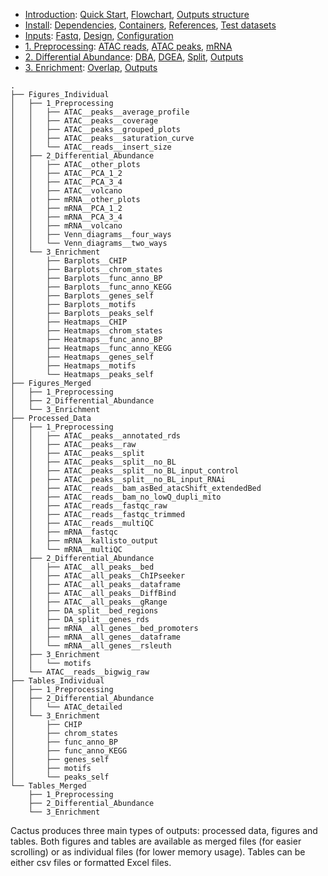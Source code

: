 

* [Introduction](/README.md): [Quick Start](/docs/1_Intro/Quick_start.md), [Flowchart](/docs/1_Intro/Flowchart.md), [Outputs structure](/docs/1_Intro/Outputs_structure.md)
* [Install](/docs/2_Install/2_Install.md): [Dependencies](/docs/2_Install/Dependencies.md), [Containers](/docs/2_Install/Containers.md), [References](/docs/2_Install/References.md), [Test datasets](/docs/2_Install/Test_datasets.md)
* [Inputs](/docs/3_Inputs/3_Inputs.md): [Fastq](/docs/3_Inputs/Fastq.md), [Design](/docs/3_Inputs/Design.md), [Configuration](/docs/3_Inputs/Configuration.md)
* [1. Preprocessing](/docs/4_Prepro/4_Prepro.md): [ATAC reads](/docs/4_Prepro/ATAC_reads.md), [ATAC peaks](/docs/4_Prepro/ATAC_peaks.md), [mRNA](/docs/4_Prepro/mRNA.md)
* [2. Differential Abundance](/docs/5_DA/5_DA.md): [DBA](/docs/5_DA/DBA.md), [DGEA](/docs/5_DA/DGEA.md), [Split](/docs/5_DA/Split.md), [Outputs](/docs/5_DA/Outputs.md)
* [3. Enrichment](/docs/6_Enrich/6_Enrich.md): [Overlap](/docs/6_Enrich/Overlap.md), [Outputs](/docs/6_Enrich/Outputs.md)

[](END_OF_MENU)


<!-- tree -I Run_Info -d -L 3 /home/jersal/workspace/cactus/test_datasets/human/results/25.07.22/ -->

```
.
├── Figures_Individual
│   ├── 1_Preprocessing
│   │   ├── ATAC__peaks__average_profile
│   │   ├── ATAC__peaks__coverage
│   │   ├── ATAC__peaks__grouped_plots
│   │   ├── ATAC__peaks__saturation_curve
│   │   └── ATAC__reads__insert_size
│   ├── 2_Differential_Abundance
│   │   ├── ATAC__other_plots
│   │   ├── ATAC__PCA_1_2
│   │   ├── ATAC__PCA_3_4
│   │   ├── ATAC__volcano
│   │   ├── mRNA__other_plots
│   │   ├── mRNA__PCA_1_2
│   │   ├── mRNA__PCA_3_4
│   │   ├── mRNA__volcano
│   │   ├── Venn_diagrams__four_ways
│   │   └── Venn_diagrams__two_ways
│   └── 3_Enrichment
│       ├── Barplots__CHIP
│       ├── Barplots__chrom_states
│       ├── Barplots__func_anno_BP
│       ├── Barplots__func_anno_KEGG
│       ├── Barplots__genes_self
│       ├── Barplots__motifs
│       ├── Barplots__peaks_self
│       ├── Heatmaps__CHIP
│       ├── Heatmaps__chrom_states
│       ├── Heatmaps__func_anno_BP
│       ├── Heatmaps__func_anno_KEGG
│       ├── Heatmaps__genes_self
│       ├── Heatmaps__motifs
│       └── Heatmaps__peaks_self
├── Figures_Merged
│   ├── 1_Preprocessing
│   ├── 2_Differential_Abundance
│   └── 3_Enrichment
├── Processed_Data
│   ├── 1_Preprocessing
│   │   ├── ATAC__peaks__annotated_rds
│   │   ├── ATAC__peaks__raw
│   │   ├── ATAC__peaks__split
│   │   ├── ATAC__peaks__split__no_BL
│   │   ├── ATAC__peaks__split__no_BL_input_control
│   │   ├── ATAC__peaks__split__no_BL_input_RNAi
│   │   ├── ATAC__reads__bam_asBed_atacShift_extendedBed
│   │   ├── ATAC__reads__bam_no_lowQ_dupli_mito
│   │   ├── ATAC__reads__fastqc_raw
│   │   ├── ATAC__reads__fastqc_trimmed
│   │   ├── ATAC__reads__multiQC
│   │   ├── mRNA__fastqc
│   │   ├── mRNA__kallisto_output
│   │   └── mRNA__multiQC
│   ├── 2_Differential_Abundance
│   │   ├── ATAC__all_peaks__bed
│   │   ├── ATAC__all_peaks__ChIPseeker
│   │   ├── ATAC__all_peaks__dataframe
│   │   ├── ATAC__all_peaks__DiffBind
│   │   ├── ATAC__all_peaks__gRange
│   │   ├── DA_split__bed_regions
│   │   ├── DA_split__genes_rds
│   │   ├── mRNA__all_genes__bed_promoters
│   │   ├── mRNA__all_genes__dataframe
│   │   └── mRNA__all_genes__rsleuth
│   ├── 3_Enrichment
│   │   └── motifs
│   └── ATAC__reads__bigwig_raw
├── Tables_Individual
│   ├── 1_Preprocessing
│   ├── 2_Differential_Abundance
│   │   └── ATAC_detailed
│   └── 3_Enrichment
│       ├── CHIP
│       ├── chrom_states
│       ├── func_anno_BP
│       ├── func_anno_KEGG
│       ├── genes_self
│       ├── motifs
│       └── peaks_self
└── Tables_Merged
    ├── 1_Preprocessing
    ├── 2_Differential_Abundance
    └── 3_Enrichment
```


Cactus produces three main types of outputs: processed data, figures and tables. Both figures and tables are available as merged files (for easier scrolling) or as individual files (for lower memory usage). Tables can be either csv files or formatted Excel files.
